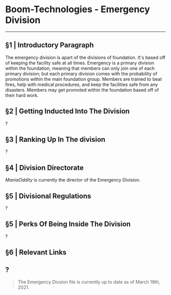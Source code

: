 # Boom-Technologies - Emergency Division

----------------------------------------------------------

## §1 | Introductory Paragraph
The emergency division is apart of the divisions of foundation. It's based off of keeping the facility safe at all times. Emergency is a primary division within the foundation, meaning that members can only join one of each primary division; but each primary division comes with the probability of promotions within the main foundation group. Members are trained to beat fires, help with medical procedures, and keep the facilities safe from any disasters. Members may get promoted within the foundation based off of their hard work.
## §2 | Getting Inducted Into The Division
?
## §3 | Ranking Up In The division
?
## §4 | Division Directorate
*ManiaOddity* is currently the director of the Emergency Division.
## §5 | Divisional Regulations
?
## §5 | Perks Of Being Inside The Division
?
## §6 | Relevant Links
?
----------------------------------------------------------

> The Emergency Divsion file is currently up to date as of March 18th, 2021.
